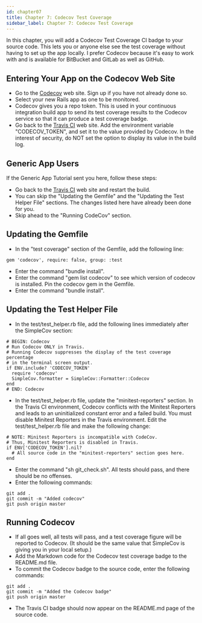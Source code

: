 ```yaml
---
id: chapter07
title: Chapter 7: Codecov Test Coverage
sidebar_label: Chapter 7: Codecov Test Coverage
---
```


In this chapter, you will add a Codecov Test Coverage CI badge to your source code.  This lets you or anyone else see the test coverage without having to set up the app locally.  I prefer Codecov because it's easy to work with and is available for BitBucket and GitLab as well as GitHub.

## Entering Your App on the Codecov Web Site
* Go to the [Codecov](https://codecov.io/) web site.  Sign up if you have not already done so.
* Select your new Rails app as one to be monitored.
* Codecov gives you a repo token.  This is used in your continuous integration build app to send its test coverage results to the Codecov service so that it can produce a test coverage badge.
* Go back to the [Travis CI](https://travis-ci.org/) web site.  Add the environment variable "CODECOV_TOKEN", and set it to the value provided by Codecov.  In the interest of security, do NOT set the option to display its value in the build log.

## Generic App Users

If the Generic App Tutorial sent you here, follow these steps:
* Go back to the [Travis CI](https://travis-ci.org/) web site and restart the build.
* You can skip the "Updating the Gemfile" and the "Updating the Test Helper File" sections.  The changes listed here have already been done for you.
* Skip ahead to the "Running CodeCov" section.

## Updating the Gemfile
* In the "test coverage" section of the Gemfile, add the following line:
```
gem 'codecov', require: false, group: :test
```
* Enter the command "bundle install".
* Enter the command "gem list codecov" to see which version of codecov is installed.  Pin the codecov gem in the Gemfile.
* Enter the command "bundle install".

## Updating the Test Helper File
* In the test/test_helper.rb file, add the following lines immediately after the SimpleCov section:
```
# BEGIN: Codecov
# Run Codecov ONLY in Travis.
# Running Codecov suppresses the display of the test coverage percentage
# in the terminal screen output.
if ENV.include? 'CODECOV_TOKEN'
  require 'codecov'
  SimpleCov.formatter = SimpleCov::Formatter::Codecov
end
# END: Codecov
```
* In the test/test_helper.rb file, update the "minitest-reporters" section.  In the Travis CI environment, Codecov conflicts with the Minitest Reporters and leads to an uninitialized constant error and a failed build.  You must disable Minitest Reporters in the Travis environment.  Edit the test/test_helper.rb file and make the following change:
```
# NOTE: Minitest Reporters is incompatible with CodeCov.
# Thus, Minitest Reporters is disabled in Travis.
if ENV['CODECOV_TOKEN'].nil?
  # All source code in the "minitest-reporters" section goes here.
end
```
* Enter the command "sh git_check.sh".  All tests should pass, and there should be no offenses.
* Enter the following commands:
```
git add .
git commit -m "Added codecov"
git push origin master
```

## Running Codecov
* If all goes well, all tests will pass, and a test coverage figure will be reported to Codecov.  (It should be the same value that SimpleCov is giving you in your local setup.)
* Add the Markdown code for the Codecov test coverage badge to the README.md file.
* To commit the Codecov badge to the source code, enter the following commands:
```
git add .
git commit -m "Added the Codecov badge"
git push origin master
```
* The Travis CI badge should now appear on the README.md page of the source code.
